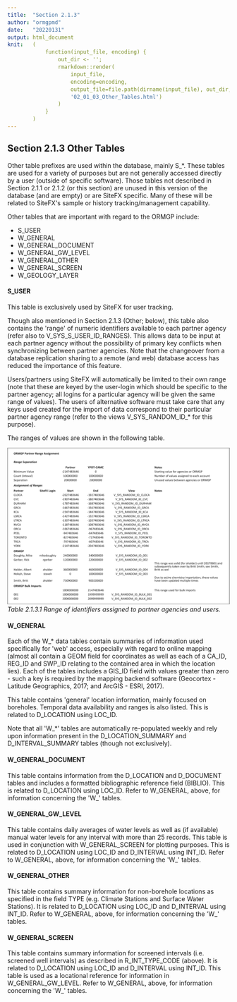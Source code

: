 ```yaml
---
title:  "Section 2.1.3"
author: "ormgpmd"
date:   "20220131"
output: html_document
knit:   (
            function(input_file, encoding) {
                out_dir <- '';
                rmarkdown::render(
                    input_file,
                    encoding=encoding,
                    output_file=file.path(dirname(input_file), out_dir,
                    '02_01_03_Other_Tables.html')
                )
            }
        )
---
```


## Section 2.1.3 Other Tables

Other table prefixes are used within the database, mainly S_\*.  These tables are used for a variety of purposes but are not generally accessed directly by a user (outside of specific software).  Those tables not described in Section 2.1.1 or 2.1.2 (or this section) are unused in this version of the database (and are empty) or are SiteFX specific.  Many of these will be related to SiteFX's sample or history tracking/management capability.  

Other tables that are important with regard to the ORMGP include:

* S_USER
* W_GENERAL
* W_GENERAL_DOCUMENT
* W_GENERAL_GW_LEVEL
* W_GENERAL_OTHER
* W_GENERAL_SCREEN
* W_GEOLOGY_LAYER

#### S_USER

This table is exclusively used by SiteFX for user tracking.

Though also mentioned in Section 2.1.3 (Other; below), this table also contains the 'range' of numeric identifiers available to each partner agency (refer also to V_SYS_S_USER_ID_RANGES).  This allows data to be input at each partner agency without the possibility of primary key conflicts when synchronizing between partner agencies.  Note that the changeover from a database replication sharing to a remote (and web) database access has reduced the importance of this feature.

Users/partners using SiteFX will automatically be limited to their own range
(note that these are keyed by the user-login which should be specific to the
partner agency; all logins for a particular agency will be given the same
range of values).  The users of alternative software must take care that any
keys used created for the import of data correspond to their particular
partner agency range (refer to the views V_SYS_RANDOM_ID_\* for this purpose).  

The ranges of values are shown in the following table.

![Table 2.1.3.1 Range of identifiers assigned to partner agencies and users](t02_01_03_01.jpg)
*Table 2.1.3.1 Range of identifiers assigned to partner agencies and users.*

#### W_GENERAL

Each of the W_\* data tables contain summaries of information used specifically for 'web' access, especially with regard to online mapping (almost all contain a GEOM field for coordinates as well as each of a CA_ID, REG_ID and SWP_ID relating to the contained area in which the location lies).  Each of the tables includes a GIS_ID field with values greater than zero - such a key is required by the mapping backend software (Geocortex - Latitude Geographics, 2017; and ArcGIS - ESRI, 2017).

This table contains 'general' location information, mainly focused on boreholes.  Temporal data availability and ranges is also listed.  This is related to D_LOCATION using LOC_ID.

Note that all 'W_*' tables are automatically re-populated weekly and rely upon information present in the D_LOCATION_SUMMARY and D_INTERVAL_SUMMARY tables (though not exclusively).

#### W_GENERAL_DOCUMENT

This table contains information from the D_LOCATION and D_DOCUMENT tables and includes a formatted bibliographic reference field (BIBLIO).  This is related to D_LOCATION using LOC_ID.  Refer to W_GENERAL, above, for information concerning the 'W_' tables.

#### W_GENERAL_GW_LEVEL

This table contains daily averages of water levels as well as (if available) manual water levels for any interval with more than 25 records.  This table is used in conjunction with W_GENERAL_SCREEN for plotting purposes.   This is related to D_LOCATION using LOC_ID and D_INTERVAL using INT_ID.  Refer to W_GENERAL, above, for information concerning the 'W_' tables.

#### W_GENERAL_OTHER

This table contains summary information for non-borehole locations as specified in the field TYPE (e.g. Climate Stations and Surface Water Stations).  It is related to D_LOCATION using LOC_ID and D_INTERVAL using INT_ID.  Refer to W_GENERAL, above, for information concerning the 'W_' tables.

#### W_GENERAL_SCREEN

This table contains summary information for screened intervals (i.e. screened well intervals) as described in R_INT_TYPE_CODE (above).  It is related to D_LOCATION using LOC_ID and D_INTERVAL using INT_ID.  This table is used as a locational reference for information in W_GENERAL_GW_LEVEL.  Refer to W_GENERAL, above, for information concerning the 'W_' tables.

